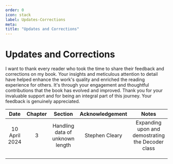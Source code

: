 ```yaml
---
order: 0
icon: stack
label: Updates-Corrections
meta:
title: "Updates and Corrections"
---
```

# Updates and Corrections

I want to thank every reader who took the time to share their feedback and corrections on my book. Your insights and meticulous attention to detail have helped enhance the work's quality and enriched the reading experience for others. It's through your engagement and thoughtful contributions that the book has evolved and improved. Thank you for your invaluable support and for being an integral part of this journey. Your feedback is genuinely appreciated.

|     Date      | Chapter |             Section             | Acknowledgement |                       Notes                       |
|:-------------:|:-------:|:-------------------------------:|:---------------:|:-------------------------------------------------:|
| 10 April 2024 |    3    | Handling data of unknown length | Stephen Cleary  | Expanding upon and demostrating the Decoder class |
|               |         |                                 |                 |                                                   |
|               |         |                                 |                 |                                                   |
|               |         |                                 |                 |                                                   |
    
